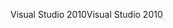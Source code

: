 <span data-ttu-id="9743e-101">Visual Studio 2010</span><span class="sxs-lookup"><span data-stu-id="9743e-101">Visual Studio 2010</span></span>